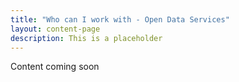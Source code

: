 ```yaml
---
title: "Who can I work with - Open Data Services" 
layout: content-page
description: This is a placeholder
---
```


Content coming soon
